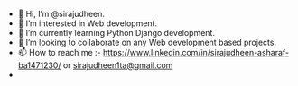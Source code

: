 - 👋 Hi, I’m @sirajudheen.
- 👀 I’m interested in Web development.
- 🌱 I’m currently learning Python Django development.
- 💞️ I’m looking to collaborate on any Web development based projects.
- 📫 How to reach me :- https://www.linkedin.com/in/sirajudheen-asharaf-ba1471230/ or sirajudheen1ta@gmail.com
- 
